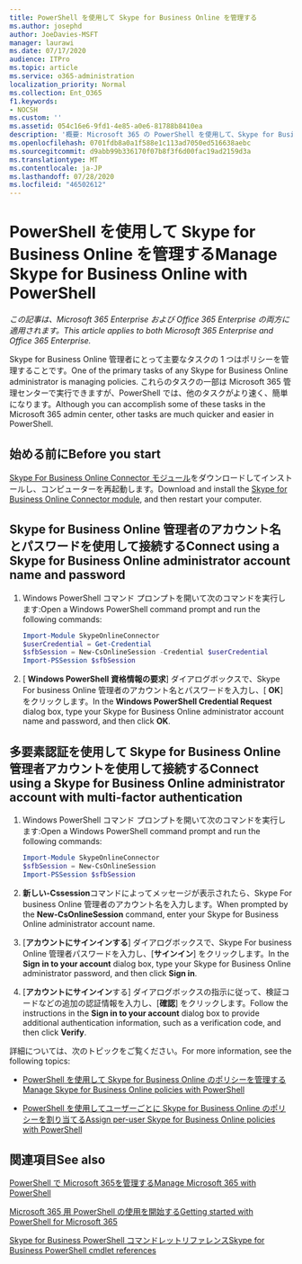 ```yaml
---
title: PowerShell を使用して Skype for Business Online を管理する
ms.author: josephd
author: JoeDavies-MSFT
manager: laurawi
ms.date: 07/17/2020
audience: ITPro
ms.topic: article
ms.service: o365-administration
localization_priority: Normal
ms.collection: Ent_O365
f1.keywords:
- NOCSH
ms.custom: ''
ms.assetid: 054c16e6-9fd1-4e85-a0e6-81788b8410ea
description: '概要: Microsoft 365 の PowerShell を使用して、Skype for Business Online ポリシー、ユーザーごとのポリシー、会議の設定を管理します。'
ms.openlocfilehash: 0701fdb8a0a1f588e1c113ad7050ed516638aebc
ms.sourcegitcommit: d9abb99b336170f07b8f3f6d00fac19ad2159d3a
ms.translationtype: MT
ms.contentlocale: ja-JP
ms.lasthandoff: 07/28/2020
ms.locfileid: "46502612"
---
```

# <a name="manage-skype-for-business-online-with-powershell"></a><span data-ttu-id="1716e-103">PowerShell を使用して Skype for Business Online を管理する</span><span class="sxs-lookup"><span data-stu-id="1716e-103">Manage Skype for Business Online with PowerShell</span></span>

<span data-ttu-id="1716e-104">*この記事は、Microsoft 365 Enterprise および Office 365 Enterprise の両方に適用されます。*</span><span class="sxs-lookup"><span data-stu-id="1716e-104">*This article applies to both Microsoft 365 Enterprise and Office 365 Enterprise.*</span></span>

<span data-ttu-id="1716e-105">Skype for Business Online 管理者にとって主要なタスクの 1 つはポリシーを管理することです。</span><span class="sxs-lookup"><span data-stu-id="1716e-105">One of the primary tasks of any Skype for Business Online administrator is managing policies.</span></span> <span data-ttu-id="1716e-106">これらのタスクの一部は Microsoft 365 管理センターで実行できますが、PowerShell では、他のタスクがより速く、簡単になります。</span><span class="sxs-lookup"><span data-stu-id="1716e-106">Although you can accomplish some of these tasks in the Microsoft 365 admin center, other tasks are much quicker and easier in PowerShell.</span></span> 

## <a name="before-you-start"></a><span data-ttu-id="1716e-107">始める前に</span><span class="sxs-lookup"><span data-stu-id="1716e-107">Before you start</span></span>

<span data-ttu-id="1716e-108">[Skype For Business Online Connector モジュール](https://www.microsoft.com/download/details.aspx?id=39366)をダウンロードしてインストールし、コンピューターを再起動します。</span><span class="sxs-lookup"><span data-stu-id="1716e-108">Download and install the [Skype for Business Online Connector module](https://www.microsoft.com/download/details.aspx?id=39366), and then restart your computer.</span></span>


## <a name="connect-using-a-skype-for-business-online-administrator-account-name-and-password"></a><span data-ttu-id="1716e-109">Skype for Business Online 管理者のアカウント名とパスワードを使用して接続する</span><span class="sxs-lookup"><span data-stu-id="1716e-109">Connect using a Skype for Business Online administrator account name and password</span></span>

1. <span data-ttu-id="1716e-110">Windows PowerShell コマンド プロンプトを開いて次のコマンドを実行します:</span><span class="sxs-lookup"><span data-stu-id="1716e-110">Open a Windows PowerShell command prompt and run the following commands:</span></span> 
    
   ```powershell
   Import-Module SkypeOnlineConnector
   $userCredential = Get-Credential
   $sfbSession = New-CsOnlineSession -Credential $userCredential
   Import-PSSession $sfbSession
   ```

2. <span data-ttu-id="1716e-111">[ **Windows PowerShell 資格情報の要求**] ダイアログボックスで、Skype For business Online 管理者のアカウント名とパスワードを入力し、[ **OK**] をクリックします。</span><span class="sxs-lookup"><span data-stu-id="1716e-111">In the **Windows PowerShell Credential Request** dialog box, type your Skype for Business Online administrator account name and password, and then click **OK**.</span></span>


## <a name="connect-using-a-skype-for-business-online-administrator-account-with-multi-factor-authentication"></a><span data-ttu-id="1716e-112">多要素認証を使用して Skype for Business Online 管理者アカウントを使用して接続する</span><span class="sxs-lookup"><span data-stu-id="1716e-112">Connect using a Skype for Business Online administrator account with multi-factor authentication</span></span>

1. <span data-ttu-id="1716e-113">Windows PowerShell コマンド プロンプトを開いて次のコマンドを実行します:</span><span class="sxs-lookup"><span data-stu-id="1716e-113">Open a Windows PowerShell command prompt and run the following commands:</span></span>

   ```powershell
   Import-Module SkypeOnlineConnector
   $sfbSession = New-CsOnlineSession
   Import-PSSession $sfbSession
   ```

2. <span data-ttu-id="1716e-114">**新しい-Cssession**コマンドによってメッセージが表示されたら、Skype For business Online 管理者のアカウント名を入力します。</span><span class="sxs-lookup"><span data-stu-id="1716e-114">When prompted by the **New-CsOnlineSession** command, enter your Skype for Business Online administrator account name.</span></span>

3. <span data-ttu-id="1716e-115">[**アカウントにサインインする**] ダイアログボックスで、Skype For business Online 管理者パスワードを入力し、[**サインイン**] をクリックします。</span><span class="sxs-lookup"><span data-stu-id="1716e-115">In the **Sign in to your account** dialog box, type your Skype for Business Online administrator password, and then click **Sign in**.</span></span>

4. <span data-ttu-id="1716e-116">[**アカウントにサインイン**する] ダイアログボックスの指示に従って、検証コードなどの追加の認証情報を入力し、[**確認**] をクリックします。</span><span class="sxs-lookup"><span data-stu-id="1716e-116">Follow the instructions in the **Sign in to your account** dialog box to provide additional authentication information, such as a verification code, and then click **Verify**.</span></span>

<span data-ttu-id="1716e-117">詳細については、次のトピックをご覧ください。</span><span class="sxs-lookup"><span data-stu-id="1716e-117">For more information, see the following topics:</span></span>
  
- [<span data-ttu-id="1716e-118">PowerShell を使用して Skype for Business Online のポリシーを管理する</span><span class="sxs-lookup"><span data-stu-id="1716e-118">Manage Skype for Business Online policies with PowerShell</span></span>](manage-skype-for-business-online-policies-with-office-365-powershell.md)
    
- [<span data-ttu-id="1716e-119">PowerShell を使用してユーザーごとに Skype for Business Online のポリシーを割り当てる</span><span class="sxs-lookup"><span data-stu-id="1716e-119">Assign per-user Skype for Business Online policies with PowerShell</span></span>](assign-per-user-skype-for-business-online-policies-with-office-365-powershell.md)
    
## <a name="see-also"></a><span data-ttu-id="1716e-120">関連項目</span><span class="sxs-lookup"><span data-stu-id="1716e-120">See also</span></span>

[<span data-ttu-id="1716e-121">PowerShell で Microsoft 365を管理する</span><span class="sxs-lookup"><span data-stu-id="1716e-121">Manage Microsoft 365 with PowerShell</span></span>](manage-office-365-with-office-365-powershell.md)
  
[<span data-ttu-id="1716e-122">Microsoft 365 用 PowerShell の使用を開始する</span><span class="sxs-lookup"><span data-stu-id="1716e-122">Getting started with PowerShell for Microsoft 365</span></span>](getting-started-with-office-365-powershell.md)

[<span data-ttu-id="1716e-123">Skype for Business PowerShell コマンドレットリファレンス</span><span class="sxs-lookup"><span data-stu-id="1716e-123">Skype for Business PowerShell cmdlet references</span></span>](https://docs.microsoft.com/powershell/module/skype/?view=skype-ps)

